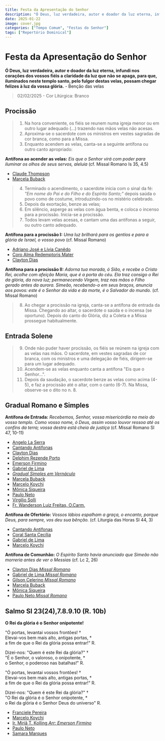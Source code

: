 ```yaml
---
title: Festa da Apresentação do Senhor
description: "Ó Deus, luz verdadeira, autor e doador da luz eterna, infundi nos corações dos vossos fiéis a claridade da luz que não se apaga, para que, iluminados neste templo santo, pelo fulgor destas velas, possam chegar felizes à luz da vossa glória." 
date: 2025-01-22
image: cover.jpg
categories: ["Tempo Comum", "Festas do Senhor"]
tags: ["Repertório Dominical"]
---
```

# Festa da Apresentação do Senhor

**Ó Deus, luz verdadeira, autor e doador da luz eterna, infundi nos corações dos vossos fiéis a claridade da luz que não se apaga, para que, iluminados neste templo santo, pelo fulgor destas velas, possam chegar felizes à luz da vossa glória.** - Benção das velas

> 02/02/2025 - Cor Litúrgica: Branco

## Procissão

> 1. Na hora conveniente, os fiéis se reunem numa igreja menor ou em outro lugar adequado (...) trazendo nas mãos velas não acesas.
> 2. Aproxima-se o sacerdote com os ministros em vestes sagradas de cor branca, como para a Missa.
> 3. Enquanto acendem as velas, canta-se a seguinte antífona ou outro canto apropriado:

**Antífona ao acender as velas:** _Eis que o Senhor virá com poder para iluminar os olhos de seus servos, aleluia_ (cf. Missal Romano Is 35, 4.5)

- [Claude Thompson](https://youtu.be/pFYLaTvWXHE?si=JUd_HG1_Zev_c2Ec)
- [Marcela Buback](https://youtu.be/Pk-zosgrO_Q?si=4HoCUvVk0G4gsRLy)

> 4. Terminado o acendimento, o sacerdote inicia com o sinal da fé: _"Em nome do Pai e do Filho e do Espírito Santo;"_ depois saúda o povo como de costume, introduzindo-os no mistério celebrado.
> 5. Depois da exortação, benze as velas;
> 6. Em silêncio, asperge as velas com água benta, e coloca o incenso para a procissão. Inicia-se a procissão.
> 7. Todos levam velas acesas, e cantam uma das antífonas a seguir, ou outro canto adequado.


**Antífona para a procissão I:** _Uma luz brilhará para os gentios e para a glória de Israel, o vosso povo_ (cf. Missal Romano)

- [Adriano José e Lívia Canêdo](https://youtu.be/JWn1_19DTTc?si=R-y082aGQuh-UXPc)
- [Coro Alma Redemptoris Mater](https://youtu.be/ocAQOCcpcYk?si=VYmFBOCthe_v9RAh)
- [Clayton Dias](https://youtu.be/Tolh33mJgeU?si=87EZrOCi6QnAzhYQ)

**Antífona para a procissão II:** _Adorna tua morada, ó Sião, e recebe o Cristo Rei, acolhe com afeição Maria, que é a porta do céu. Ela traz consigo o Rei da glória, da nova luz; permanecendo Virgem, traz nas mãos o Filho gerado antes da aurora. Simeão, recebendo-o em seus braços, anuncia aos povos: este é o Senhor da vida e da morte, é o Salvador do mundo._ (cf. Missal Romano)

> 8. Ao chegar a procissão na igreja, canta-se a antífona de entrada da Missa. Chegando ao altar, o sacerdote o saúda e o incensa (se oportuno). Depois do canto do Glória, diz a Coleta e a Missa prossegue habitualmente.

## Entrada Solene

> 9. Onde não puder haver procissão, os fiéis se reúnem na igreja com as velas nas mãos. O sacerdote, em vestes sagradas de cor branca, com os ministros e uma delegação de fiéis, dirigem-se para um lugar adequado.
> 10. Acendem-se as velas enquanto canta a antífona "Eis que o Senhor...".
> 11. Depois da saudação, o sacerdote benze as velas como acima (4-5), e faz a procissão até o altar, com o canto (6-7). Na Missa, observe-se o dito no n. 8.

## Gradual Romano e Simples

**Antífona de Entrada:** _Recebemos, Senhor, vossa misericórdia no meio do vosso templo. Como vosso nome, ó Deus, assim vosso louvor ressoa até os confins da terra; vossa destra está cheia de justiça_ (cf. Missal Romano Sl 47, 10-11)

- [Angelo La Serra](https://www.instagram.com/p/CRvnIdfHURb/?utm_source=ig_web_copy_link&igshid=MzRlODBiNWFlZA==)
- [Cantando Antífonas](https://youtu.be/OFZVPrhC1G0?si=yM5mfqMq5LcB8kv6)
- [Clayton Dias](https://youtu.be/MP5_05tyemk)
- [Delphim Rezende Porto](https://youtu.be/5h0-g7vPReo?si=iKtQtykIiS8fdZNT)
- [Emerson Firmino](https://youtu.be/ykh8PH5QkIE)
- [Gabriel de Lima](https://youtu.be/geC6K8VFrus?si=JuHUTlJwj4gvGl6G)
- [_Gradual Simples em Vernáculo_](https://youtu.be/YEaECJFoBv0?si=CH0YqFojQLWlHrhD)
- [Marcela Buback](https://youtu.be/FizmS-kUiPs?si=G1DqBTcXpJOAXsxV)
- [Marcelo Koychi](https://youtu.be/UVKe9AclPo0?si=2AjHVTa7Wt3y7kJx)
- [Mônica Siqueira](https://youtu.be/gH9JGWU-nRQ?si=unWpqBlSOrJltoka)
- [Paulo Neto](https://youtu.be/2-0b5cMn4vM)
- [Virgilio Solli](https://youtu.be/KRAXSf7d7f4)
- [Fr. Wanderson Luiz Freitas, O.Carm.](https://youtu.be/B4Z3rPdoBGc?si=PF2d_2F-842Ery7V)

**Antífona de Ofertório:** _Vossos lábios espalham a graça, o encanto, porque Deus, para sempre, vos deu sua bênção._ (cf. Liturgia das Horas Sl 44, 3)

- [Cantando Antífonas](https://youtu.be/v7cv75_-27Y?si=O5iLOErB-RIYM-Mk)
- [Coral Santa Cecília](https://youtube.com/shorts/W15a0qLmLbI?si=cfbkRTK9UtF5AqX1)
- [Gabriel de Lima](https://youtu.be/D3jVDyeVN-s?si=1EE_q_-y5m0udyt1)
- [Marcelo Koychi](https://youtu.be/jjjjIvolWaA?si=Byi-vysFkQ2pera_)

**Antífona de Comunhão:** _O Espírito Santo havia anunciado que Simeão não morreria antes de ver o Messias_ (cf. Lc 2, 26)

- [Clayton Dias _Missal Romano_](https://youtu.be/H11UFN2I1pU?si=NQr1Uws1F5K-IJAg)
- [Gabriel de Lima _Missal Romano_](https://youtu.be/zxQSP8_SWws?si=hPjuzHhs3Dt30tB8)
- [Gilson Celerino _Missal Romano_](https://youtu.be/eS1LFSGn2EI?si=a4PTIcMkc1PFY91y)
- [Marcela Buback](https://youtu.be/P_JQAD_YCxE?si=B7cg_umbCS2c1p2i)
- [Mônica Siqueira](https://youtu.be/S20ru-N4evo?si=_sT0APFT-3iuyj2S)
- [Paulo Neto _Missal Romano_](https://youtu.be/QKqSehyU6UE?si=QlP6xcVpYkxojSvT)

## Salmo Sl 23(24),7.8.9.10 (R. 10b)

**O Rei da glória é o Senhor onipotente!**

"Ó portas, levantai vossos frontões! † <br />
Elevai-vos bem mais alto, antigas portas, \*<br />
a fim de que o Rei da glória possa entrar!" R.<br />

Dizei-nos: "Quem é este Rei da glória?" †<br />
"É o Senhor, o valoroso, o onipotente, \*<br />
o Senhor, o poderoso nas batalhas!" R.<br />

"Ó portas, levantai vossos frontões! †<br />
Elevai-vos bem mais alto, antigas portas, \*<br />
a fim de que o Rei da glória possa entrar!" R.<br />

Dizei-nos: "Quem é este Rei da glória?" †<br />
"O Rei da glória é o Senhor onipotente, \*<br />
o Rei da glória é o Senhor Deus do universo" R.<br />

- [Franciele Pereira](https://youtu.be/hVbkbY7hhFE?si=2Ut8v6Yd0cxNwKgo)
- [Marcelo Koychi](https://youtu.be/XSQBEqsuxUs?si=0JaKOnBpH5vZFXw0)
- [Ir. Miriã T. Kolling _Arr: Emerson Firmino_](https://youtu.be/sWgTTcXSCWo?si=8HYVTy_aA16Ol_Ku)
- [Paulo Neto](https://youtu.be/LHU1YVkW9bU?si=2aAPh9_vpPzLII4l)
- [Samara Marques](https://youtu.be/xEh7Myq0PMg?si=Wu6uY21Qs2oeM0DC)
